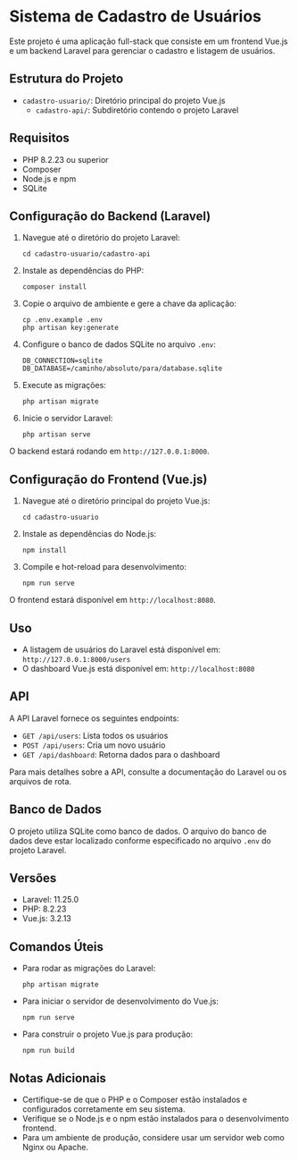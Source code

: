 # Sistema de Cadastro de Usuários

Este projeto é uma aplicação full-stack que consiste em um frontend Vue.js e um backend Laravel para gerenciar o cadastro e listagem de usuários.

## Estrutura do Projeto

- `cadastro-usuario/`: Diretório principal do projeto Vue.js
  - `cadastro-api/`: Subdiretório contendo o projeto Laravel

## Requisitos

- PHP 8.2.23 ou superior
- Composer
- Node.js e npm
- SQLite

## Configuração do Backend (Laravel)

1. Navegue até o diretório do projeto Laravel:
   ```
   cd cadastro-usuario/cadastro-api
   ```

2. Instale as dependências do PHP:
   ```
   composer install
   ```

3. Copie o arquivo de ambiente e gere a chave da aplicação:
   ```
   cp .env.example .env
   php artisan key:generate
   ```

4. Configure o banco de dados SQLite no arquivo `.env`:
   ```
   DB_CONNECTION=sqlite
   DB_DATABASE=/caminho/absoluto/para/database.sqlite
   ```

5. Execute as migrações:
   ```
   php artisan migrate
   ```

6. Inicie o servidor Laravel:
   ```
   php artisan serve
   ```

O backend estará rodando em `http://127.0.0.1:8000`.

## Configuração do Frontend (Vue.js)

1. Navegue até o diretório principal do projeto Vue.js:
   ```
   cd cadastro-usuario
   ```

2. Instale as dependências do Node.js:
   ```
   npm install
   ```

3. Compile e hot-reload para desenvolvimento:
   ```
   npm run serve
   ```

O frontend estará disponível em `http://localhost:8080`.

## Uso

- A listagem de usuários do Laravel está disponível em: `http://127.0.0.1:8000/users`
- O dashboard Vue.js está disponível em: `http://localhost:8080`

## API

A API Laravel fornece os seguintes endpoints:

- `GET /api/users`: Lista todos os usuários
- `POST /api/users`: Cria um novo usuário
- `GET /api/dashboard`: Retorna dados para o dashboard

Para mais detalhes sobre a API, consulte a documentação do Laravel ou os arquivos de rota.

## Banco de Dados

O projeto utiliza SQLite como banco de dados. O arquivo do banco de dados deve estar localizado conforme especificado no arquivo `.env` do projeto Laravel.

## Versões

- Laravel: 11.25.0
- PHP: 8.2.23
- Vue.js: 3.2.13

## Comandos Úteis

- Para rodar as migrações do Laravel:
  ```
  php artisan migrate
  ```

- Para iniciar o servidor de desenvolvimento do Vue.js:
  ```
  npm run serve
  ```

- Para construir o projeto Vue.js para produção:
  ```
  npm run build
  ```

## Notas Adicionais

- Certifique-se de que o PHP e o Composer estão instalados e configurados corretamente em seu sistema.
- Verifique se o Node.js e o npm estão instalados para o desenvolvimento frontend.
- Para um ambiente de produção, considere usar um servidor web como Nginx ou Apache.
